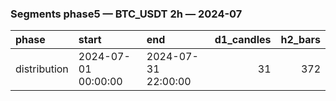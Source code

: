### Segments phase5 — BTC_USDT 2h — 2024-07

| phase        | start               | end                 |   d1_candles |   h2_bars |
|:-------------|:--------------------|:--------------------|-------------:|----------:|
| distribution | 2024-07-01 00:00:00 | 2024-07-31 22:00:00 |           31 |       372 |